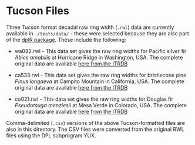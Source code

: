 # Tucson Files

Three Tucson format decadal raw ring width (`.rwl`) data are currently available in `./tests/data/` - these were selected because they are also part of the [dplR package](https://github.com/andybunn/dplR).  These include the following: 

- wa082.rwl - This data set gives the raw ring widths for Pacific silver fir *Abies amabilis* at Hurricane Ridge in Washington, USA.  The complete original data are available [here from the ITRDB](https://www1.ncdc.noaa.gov/pub/data/paleo/treering/measurements/northamerica/usa/wa082.rwl)

- ca533.rwl - This data set gives the raw ring widths for bristlecone pine *Pinus longaeva* at Campito Mountain in California, USA.  The complete original data are available [here from the ITRDB](https://www1.ncdc.noaa.gov/pub/data/paleo/treering/measurements/northamerica/usa/ca533.rwl)

- co021.rwl - This data set gives the raw ring widths for Douglas fir *Pseudotsuga menziesii* at Mesa Verde in Colorado, USA. The complete original data are available [here from the ITRDB](https://www1.ncdc.noaa.gov/pub/data/paleo/treering/measurements/northamerica/usa/co021.rwl)

Comma-delimited (`.csv`) versions of the above Tucson-formatted files are also in this directory.  The CSV files were converted from the original RWL files using the DPL subprogram YUX.